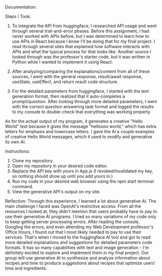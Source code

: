 Documentation:

Steps I Took:
1. To integrate the API from huggingface, I researched API usage and went through several trial-and-error phases. Before this assignment, I had never worked with APIs before, but I was determined to learn how to use APIs in React because I know I'll be doing that for my final project. I read through several sites that explained how software interacts with APIs and what the typical process for that looks like. Another source I looked through was the professor's starter code, but it was written in Python while I wanted to implement it using React. 

2. After analyzing/comparing the explanations/content from all of these sources, I went with the general response, result/await response, useState, useEffect, and return result code structure. 

3. For the detailed parameters from huggingface, I started with the text generation format, then realized that it auto-completes a prompt/question. After looking through more detailed parameters, I went with the correct question answering task format and logged the results to my console to double-check that everything was working properly.

As for the actual output of my program, it generates a creative "Hello World" text because it gives the message "helloooo world," which has extra letters for emphasis and lowercase letters. I gave the AI a couple examples of creative Hello World messages, which it used to modify and generative its own AI.

Instructions:
1. Clone my repository.
2. Open my repository in your desired code editor.
3. Replace the API key with yours in App.js (I revoked/invalidated my key, so nothing should show up until you add yours in.)
4. Run my code in your desired web browser using the npm start terminal command.
5. View the generative API's output on my site.

Reflection:
Through this experience, I learned a lot about generative AI. The main challenge I faced was OpenAI's restrictive access. From all the resources I looked at, they didn't mention that users probably have to pay to use their generative AI programs. I tried so many variations of my code only to keep getting server processing errors. After reading the console, Googling the errors, and even attending my Web Development professor's Office Hours, I found out that I most likely needed to pay to use their services. That's when I moved to the huggingface AI tool and got to read more detailed explanations and suggestions for detailed parameters code formats. It has so many capabilities with text and image generation - I'm definitely excited to explore and implement them in my final project. Our group will use generative AI to synthesize and analyze information about recipes and time to produce suggestions about recipes that optimize users' time and ingredients.